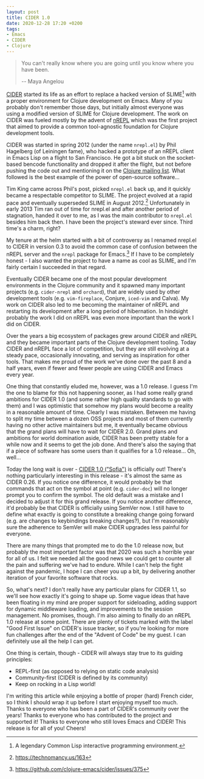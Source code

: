 ```yaml
---
layout: post
title: CIDER 1.0
date: 2020-12-28 17:20 +0200
tags:
- Emacs
- CIDER
- Clojure
---
```


> You can't really know where you are going until you know where you have been.
>
> -- Maya Angelou

[CIDER](https://cider.mx) started its life as an effort to replace a
hacked version of SLIME[^1] with a proper environment for Clojure
development on Emacs. Many of you probably don't remember those days,
but initially almost everyone was using a modified version of SLIME
for Clojure development. The work on CIDER was fueled mostly by the
advent of [nREPL](https://nrepl.org) which was the first project that
aimed to provide a common tool-agnostic foundation for Clojure
development tools.

CIDER was started in spring 2012 (under the name `nrepl.el`) by Phil
Hagelberg (of Leiningen fame), who hacked a prototype of an nREPL
client in Emacs Lisp on a flight to San Francisco. He got a bit stuck
on the socket-based bencode functionality and dropped it after the
flight, but not before pushing the code out and mentioning it on the
[Clojure mailing
list](http://groups.google.com/group/clojure/browse_thread/thread/2bd91de7dca55ca4).
What followed is the best example of the power of open-source software...

Tim King came across Phil's post, picked `nrepl.el` back up, and it quickly became
a respectable competitor to SLIME. The project evolved at a rapid pace
and eventually superseded SLIME in August 2012.[^2] Unfortunately in
early 2013 Tim ran out of time for nrepl.el and after another period of
stagnation, handed it over to me, as I was the main
contributor to `nrepl.el` besides him back then. I have been the project's
steward ever since. Third time's a charm, right?

My tenure at the helm started with a bit of
controversy as I renamed nrepl.el to CIDER in version 0.3 to avoid the
common case of confusion between the nREPL server and the `nrepl`
package for Emacs.[^3] If I have to be completely honest - I also
wanted the project to have a name as cool as SLIME, and I'm fairly
certain I succeeded in that regard.

Eventually CIDER became one of the most popular development
environments in the Clojure community and it spawned many important
projects (e.g. `cider-nrepl` and `orchard`), that are widely
used by other development tools (e.g. `vim-fireplace`, Conjure, `iced-vim` and Calva). My work on CIDER also led to me
becoming the maintainer of nREPL and restarting its development
after a long period of hibernation. In hindsight probably the work
I did on nREPL was even more important than the work I did on CIDER.

Over the years a big ecosystem of packages grew around CIDER and nREPL
and they became important parts of the Clojure development
tooling. Today CIDER and nREPL face a lot of competition, but they are still
evolving at a steady pace, occasionally innovating, and serving as inspiration for
other tools. That makes me proud of the work we've done over the past 8 and a half years,
even if fewer and fewer people are using CIDER and Emacs every year.

One thing that constantly eluded me, however, was a 1.0 release. I
guess I'm the one to blame for this not happening sooner, as I had
some really grand ambitions for CIDER 1.0 (and some rather high
quality standards to go with them) and I was optimistic that somehow my plans would
become a reality in a reasonable amount of time.  Clearly I was
mistaken. Between me having to split my time between a dozen OSS projects
and most of them currently having no other active maintainers but me,
it eventually became obvious that the grand plans will have to wait
for CIDER 2.0. Grand plans and ambitions for world domination aside,
CIDER has been pretty stable for a while now and it seems to get the
job done. And there's also the saying that if a piece of software has
some users than it qualifies for a 1.0 release... Oh, well...

Today the long wait is over - [CIDER 1.0
("Sofia")](https://github.com/clojure-emacs/cider/releases/tag/v1.0.0)
is officially out!  There's nothing particularly interesting in this
release - it's almost the same as CIDER 0.26. If you notice one
difference, it would probably be that commands that act on the symbol
at point (e.g. `cider-doc`) will no longer prompt you to confirm the
symbol. The old default was a mistake and I decided to adjust it for
this grand release. If you notice another difference, it'd probably be
that CIDER is officially using SemVer now. I still have to define
what exactly is going to constitute a breaking change going forward (e.g.
are changes to keybindings breaking changes?), but I'm reasonably
sure the adherence to SemVer will make CIDER upgrades less painful
for everyone.

There are many things that prompted me to do the 1.0 release now, but
probably the most important factor was that 2020 was such a horrible
year for all of us. I felt we needed all the good news we could
get to counter all the pain and suffering we've had to endure. While I
can't help the fight against the pandemic, I hope I can cheer you up a
bit, by delivering another iteration of your favorite software that rocks.

So, what's next? I don't really have any particular plans for CIDER 1.1, so we'll see how exactly it's
going to shape up. Some vague ideas that have been floating in my mind are proper support for sideloading,
adding support for dynamic middleware loading, and improvements to the session management. No promises, though.
I'm also aiming to finally do an nREPL 1.0 release at some point. There are plenty of tickets
marked with the label "Good First Issue" on CIDER's issue tracker, so if you're looking for
more fun challenges after the end of the "Advent of Code" be my guest. I can definitely use all the help
I can get.

One thing is certain, though - CIDER will always stay true to its guiding principles:

* REPL-first (as opposed to relying on static code analysis)
* Community-first (CIDER is defined by its community)
* Keep on rocking in a Lisp world!

I'm writing this article while enjoying a bottle of proper (hard) French cider, so I think
I should wrap it up before I start enjoying myself too much.
Thanks to everyone who has been a part of CIDER's community over the years! Thanks to everyone who has contributed to the project and supported it! Thanks
to everyone who still loves Emacs and CIDER! This release is for all of you!
Cheers!

[^1]: A legendary Common Lisp interactive programming environment.
[^2]: <https://technomancy.us/163>
[^3]: <https://github.com/clojure-emacs/cider/issues/375>
